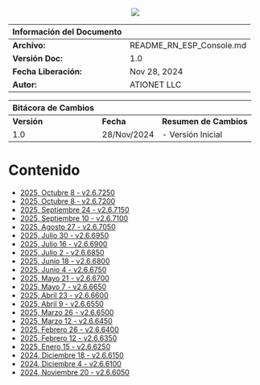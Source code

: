 <p align="center">
  <img src="https://github.com/Ationet/ationetdocs/raw/master/Content/Images/ATIOnetLogo_250x70.png" />
</p>

|**Información del Documento**||
|--- |--- |
|**Archivo:**|README_RN_ESP_Console.md|
|**Versión Doc:**|1.0|
|**Fecha Liberación:**|Nov 28, 2024|
|**Autor:**|ATIONET LLC|

|**Bitácora de Cambios**|||
|--- |--- |--- |
|**Versión**|**Fecha**|**Resumen de Cambios**|
|1.0|28/Nov/2024|- Versión Inicial


# Contenido

- [2025, Octubre 8 - v2.6.7250](/ATIONET-Console/v2.6.7250_ES.md)
- [2025, Octubre 8 - v2.6.7200](/ATIONET-Console/v2.6.7200_ES.md)
- [2025, Septiembre 24 - v2.6.7150](/ATIONET-Console/v2.6.7150_ES.md)
- [2025, Septiembre 10 - v2.6.7100](/ATIONET-Console/v2.6.7100_ES.md)
- [2025, Agosto 27 - v2.6.7050](/ATIONET-Console/v2.6.7050_ES.md)
- [2025, Julio 30 - v2.6.6950](/ATIONET-Console/v2.6.6950_ES.md)
- [2025, Julio 16 - v2.6.6900](/ATIONET-Console/v2.6.6900_ES.md)
- [2025, Julio 2 - v2.6.6850](/ATIONET-Console/v2.6.6850_ES.md)
- [2025, Junio 18 - v2.6.6800](/ATIONET-Console/v2.6.6800_ES.md)
- [2025, Junio 4 - v2.6.6750](/ATIONET-Console/v2.6.6750_ES.md)
- [2025, Mayo 21 - v2.6.6700](/ATIONET-Console/v2.6.6700_ES.md)
- [2025, Mayo 7 - v2.6.6650](/ATIONET-Console/v2.6.6650_ES.md)
- [2025, Abril 23 - v2.6.6600](/ATIONET-Console/Create%20v2.6.6600_ES.md)
- [2025, Abril 9 - v2.6.6550](/ATIONET-Console/v2.6.6550_ES.md)
- [2025, Marzo 26 - v2.6.6500](/ATIONET-Console/v2.6.6500_ES.md)
- [2025, Marzo 12 - v2.6.6450](/ATIONET-Console/v2.6.6450_ES.md)
- [2025, Febrero 26 - v2.6.6400](/ATIONET-Console/v2.6.6400_ES.md)
- [2025, Febrero 12 - v2.6.6350](/ATIONET-Console/v2.6.6350_ES.md)
- [2025, Enero 15 - v2.6.6250](/ATIONET-Console/v2.6.6250_ES.md)
- [2024, Diciembre 18 - v2.6.6150](20241218_ESP.md)
- [2024, Diciembre 4 - v2.6.6100](20241204_ESP.md)
- [2024, Noviembre 20 - v2.6.6050](20241120_ESP.md)
